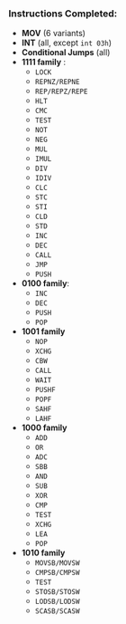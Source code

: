 ### Instructions Completed:

- **MOV** (6 variants)
- **INT** (all, except `int 03h`)
- **Conditional Jumps** (all)
- **1111 family** :
  - `LOCK`
  - `REPNZ/REPNE`
  - `REP/REPZ/REPE`
  - `HLT`
  - `CMC`
  - `TEST`
  - `NOT`
  - `NEG`
  - `MUL`
  - `IMUL`
  - `DIV`
  - `IDIV`
  - `CLC`
  - `STC`
  - `STI`
  - `CLD`
  - `STD`
  - `INC`
  - `DEC`
  - `CALL`
  - `JMP`
  - `PUSH`
- **0100 family**:
  - `INC`
  - `DEC`
  - `PUSH`
  - `POP`
- **1001 family**
  - `NOP`
  - `XCHG`
  - `CBW`
  - `CALL`
  - `WAIT`
  - `PUSHF`
  - `POPF`
  - `SAHF`
  - `LAHF`
- **1000 family**
  - `ADD`
  - `OR`
  - `ADC`
  - `SBB`
  - `AND`
  - `SUB`
  - `XOR`
  - `CMP`
  - `TEST`
  - `XCHG`
  - `LEA`
  - `POP`
- **1010 family**
  - `MOVSB/MOVSW`
  - `CMPSB/CMPSW`
  - `TEST`
  - `STOSB/STOSW`
  - `LODSB/LODSW`
  - `SCASB/SCASW`
